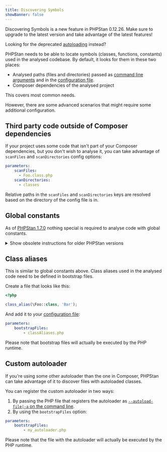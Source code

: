 ```yaml
---
title: Discovering Symbols
showBanner: false
---
```


<div class="bg-green-100 border-l-4 border-green-500 text-green-700 p-4 mb-4" role="alert">

Discovering Symbols is a new feature in PHPStan 0.12.26. Make sure to upgrade to the latest version and take advantage of the latest features!

Looking for the deprecated [autoloading](/user-guide/autoloading) instead?

</div>

PHPStan needs to be able to locate symbols (classes, functions, constants) used in the analysed codebase. By default, it looks for them in these two places:

* Analysed paths (files and directories) passed as [command line arguments](/user-guide/command-line-usage) and in the [configuration file](/config-reference#analysed-files).
* Composer dependencies of the analysed project

This covers most common needs.

However, there are some advanced scenarios that might require some additional configuration.

Third party code outside of Composer dependencies
---------------------------

If your project uses some code that isn't part of your Composer dependencies, but you don't wish to analyse it, you can take advantage of `scanFiles` and `scanDirectories` config options:

```yaml
parameters:
    scanFiles:
      - Foo.class.php
    scanDirectories:
      - classes
```

Relative paths in the `scanFiles` and `scanDirectories` keys are resolved based on the directory of the config file is in.

Global constants
---------------------------

As of [PHPStan 1.7.0](https://github.com/phpstan/phpstan/releases/tag/1.7.0) nothing special is required to analyse code with global constants.

<details>
    <summary class="text-blue-500 font-bold">Show obsolete instructions for older PHPStan versions</summary>
    
Global constants used in the analysed code need to be defined in bootstrap files.

Create a file that looks like this:

```php
<?php

define('MY_CONSTANT', 1);
```

And add it to your [configuration file](/config-reference):

```yaml
parameters:
    bootstrapFiles:
        - constants.php
```

Please note that bootstrap files will actually be executed by the PHP runtime.
    
</details>

Class aliases
---------------------------

This is similar to global constants above. Class aliases used in the analysed code need to be defined in bootstrap files.

Create a file that looks like this:

```php
<?php

class_alias(\Foo::class, 'Bar');
```

And add it to your [configuration file](/config-reference):

```yaml
parameters:
    bootstrapFiles:
        - classAliases.php
```

Please note that bootstrap files will actually be executed by the PHP runtime.

Custom autoloader
---------------------------

If you're using some other autoloader than the one in Composer, PHPStan can take advantage of it to discover files with autoloaded classes.

You can register the custom autoloader in two ways:

1) By passing the PHP file that registers the autoloader as [`--autoload-file|-a` on the command line](/user-guide/command-line-usage#--autoload-file|-a).
2) By using the `bootstrapFiles` option:

```yaml
parameters:
    bootstrapFiles:
        - my_autoloader.php
```

Please note that the file with the autoloader will actually be executed by the PHP runtime.
